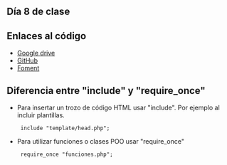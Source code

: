 Día 8 de clase
--------------

## Enlaces al código
 - [Google drive](http://goo.gl/JcfWHb)
 - [GitHub](https://github.com/fcocascales/CursoServidorWebFTN2017)
 - [Foment](http://fcascales.fomentformacio.tech)

## Diferencia entre "include" y "require_once"

 - Para insertar un trozo de código HTML usar "include". Por ejemplo al incluir plantillas.

        include "template/head.php";

 - Para utilizar funciones o clases POO usar "require_once"

        require_once "funciones.php";
